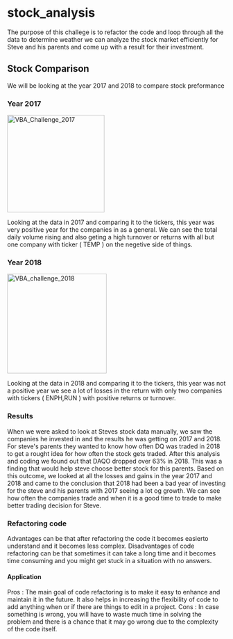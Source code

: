# stock_analysis
The purpose of this challege is to refactor the code and loop through all the data to determine weather we can analyze the stock market efficiently for Steve and his parents and come up with a result for their investment. 
## Stock Comparison 
We will be looking at the year 2017 and 2018 to compare stock preformance
### Year 2017 

<img width="224" alt="VBA_Challenge_2017" src="https://user-images.githubusercontent.com/79885849/111077009-38b8f000-84c5-11eb-8ea3-acce1012d316.PNG">

Looking at the data in 2017 and comparing it to the tickers, this year was very positive year for the companies in as a general. We can see the total daily volume rising and also geting a high turnover or returns with all but one company with ticker ( TEMP ) on the negetive side of things. 

### Year 2018 


<img width="229" alt="VBA_challenge_2018" src="https://user-images.githubusercontent.com/79885849/111077084-8a617a80-84c5-11eb-80aa-9a704cc85d62.PNG"> 


Looking at the data in 2018 and comparing it to the tickers, this year was not a positive year we see a lot of losses in the return with only two companies with tickers ( ENPH,RUN ) with positive returns or turnover. 

### Results 
When we were asked to look at Steves stock data manually, we saw the companies he invested in and the results he was getting on 2017 and 2018. For steve's parents they wanted to know how often DQ was traded in 2018 to get a rought idea for how often the stock gets traded. After this analysis and coding we found out that DAQO dropped over 63% in 2018. This was a finding that would help steve choose better stock for this parents. Based on this outcome, we looked at all the losses and gains in the year 2017 and 2018 and came to the conclusion that 2018 had been a bad year of investing for the steve and his parents with 2017 seeing a lot og growth. We can see how often the companies trade and when it is a good time to trade to make better trading decision for Steve. 

### Refactoring code
Advantages can be that after refactoring the code it becomes easierto understand and it becomes less complex. Disadvantages of code refactoring can be that sometimes it can take a long time and it becomes time consuming and you might get stuck in a situation with no answers. 
#### Application 
Pros : The main goal of code refactoring is to make it easy to enhance and maintain it in the future. It also helps in increasing the flexibility of code to add anything when or if there are things to edit in a project. Cons : In case something is wrong, you will have to waste much time in solving the problem and there is a chance that it may go wrong due to the complexity of the code itself.  
